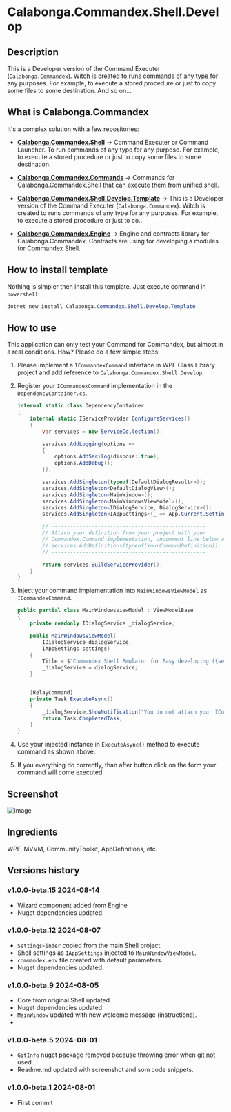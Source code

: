 ﻿<!-- Provide an overview of what your template package does and how to get started.
Consider previewing the README before uploading (https://learn.microsoft.com/en-us/nuget/nuget-org/package-readme-on-nuget-org#preview-your-readme). -->

# Calabonga.Commandex.Shell.Develop

## Description

This is a Developer version of the Command Executer (`Calabonga.Commandex`). Witch is created to runs commands of any type for any purposes. For example, to execute a stored procedure or just to copy some files to some destination. And so on... 

## What is Calabonga.Commandex

It's a complex solution with a few repositories:

* **[Calabonga.Commandex.Shell](https://github.com/Calabonga/Calabonga.Commandex.Shell)** → Command Executer or Command Launcher. To run commands of any type for any purpose. For example, to execute a stored procedure or just to copy some files to some destination.

* **[Calabonga.Commandex.Commands](https://github.com/Calabonga/Calabonga.Commandex.Commands)** → Commands for Calabonga.Commandex.Shell that can execute them from unified shell.

* **[Calabonga.Commandex.Shell.Develop.Template](https://github.com/Calabonga/Calabonga.Commandex.Shell.Develop.Template)** → This is a Developer version of the Command Executer (`Calabonga.Commandex`). Witch is created to runs commands of any type for any purposes. For example, to execute a stored procedure or just to co…

* **[Calabonga.Commandex.Engine](https://github.com/Calabonga/Calabonga.Commandex.Engine)** → Engine and contracts library for Calabonga.Commandex. Contracts are using for developing a modules for Commandex Shell.

## How to install template

Nothing is simpler then install this template. Just execute command in `powershell`:

``` powershell
dotnet new install Calabonga.Commandex.Shell.Develop.Template
```

## How to use

This application can only test your Command for Commandex, but almost in a real conditions. How? Please do a few simple steps:

1. Please implement a `ICommandexCommand` interface in WPF Class Library project and add reference to `Calabonga.Commandex.Shell.Develop`.
2. Register your `ICommandexCommand` implementation in the `DependencyContainer.cs`.

    ``` csharp
    internal static class DependencyContainer
    {
        internal static IServiceProvider ConfigureServices()
        {
            var services = new ServiceCollection();

            services.AddLogging(options =>
            {
                options.AddSerilog(dispose: true);
                options.AddDebug();
            });

            services.AddSingleton(typeof(DefaultDialogResult<>));
            services.AddSingleton<DefaultDialogView>();
            services.AddSingleton<MainWindow>();
            services.AddSingleton<MainWindowsViewModel>();
            services.AddSingleton<IDialogService, DialogService>();
            services.AddSingleton<IAppSettings>(_ => App.Current.Settings);

            // --------------------------------------------------
            // Attach your definition from your project with your
            // Commandex.Command implementation, uncomment line below and add your command type.
            // services.AddDefinitions(typeof(YourCommandDefinition)); // <-- here should be your Command
            // --------------------------------------------------

            return services.BuildServiceProvider();
        }
    }
    ```


3. Inject your command implementation into `MainWindowsViewModel` as `ICommandexCommand`.
    ``` csharp
    public partial class MainWindowsViewModel : ViewModelBase
    {
        private readonly IDialogService _dialogService;

        public MainWindowsViewModel(
            IDialogService dialogService,
            IAppSettings settings)
        {
            Title = $"Commandex Shell Emulator for Easy developing ({settings.CommandsPath})";
            _dialogService = dialogService;
        }


        [RelayCommand]
        private Task ExecuteAsync()
        {
            _dialogService.ShowNotification("You do not attach your ICommandexCommand yet.");
            return Task.CompletedTask;
        }
    }
    ```

4. Use your injected instance in `ExecuteAsync()` method to execute command as shown above.
5. If you everything do correctly, than after button click on the form your command will come executed.

## Screenshot

![image](https://github.com/user-attachments/assets/9393d2a6-fbf8-40ff-a3df-ee1b185f705e)

## Ingredients

WPF, MVVM, CommunityToolkit, AppDefinitions, etc.

## Versions history 

### v1.0.0-beta.15 2024-08-14

* Wizard component added from Engine
* Nuget dependencies updated.

### v1.0.0-beta.12 2024-08-07

* `SettingsFinder` copied from the main Shell project.
* Shell settings as `IAppSettings` injected to `MainWindowViewModel`.
* `commandex.env` file created with default parameters.
* Nuget dependencies updated.

### v1.0.0-beta.9 2024-08-05

* Core from original Shell updated.
* Nuget dependencies updated.
* `MainWindow` updated with new welcome message (instructions).
* 
### v1.0.0-beta.5 2024-08-01

* `GitInfo` nuget package removed because throwing error when git not used.
* Readme.md updated with screenshot and som code snippets.


### v1.0.0-beta.1 2024-08-01

* First commit
